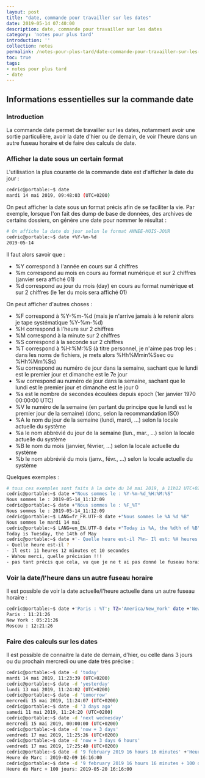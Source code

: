 ```yaml
---
layout: post
title: "date, commande pour travailler sur les dates"
date: 2019-05-14 07:40:00
description: date, commande pour travailler sur les dates
category: 'notes pour plus tard'
introduction: ''
collection: notes
permalink: /notes-pour-plus-tard/date-commande-pour-travailler-sur-les-dates/
toc: true
tags:
- notes pour plus tard
- date
---
```


## Informations essentielles sur la commande date

### Introduction
La commande date permet de travailler sur les dates, notamment avoir une sortie particulière, avoir la date d'hier ou de demain, de voir l'heure dans un autre fuseau horaire et de faire des calculs de date.


### Afficher la date sous un certain format
L'utilisation la plus courante de la commande date est d'afficher la date du jour :
``` bash
cedric@portable:~$ date
mardi 14 mai 2019, 09:48:03 (UTC+0200)
```

On peut afficher la date sous un format précis afin de se faciliter la vie. Par exemple, lorsque l'on fait des dump de base de données, des archives de certains dossiers, on génère une date pour nommer le résultat :
``` bash
# On affiche la date du jour selon le format ANNEE-MOIS-JOUR
cedric@portable:~$ date +%Y-%m-%d
2019-05-14
```

Il faut alors savoir que :
* %Y correspond à l'année en cours sur 4 chiffres
* %m correspond au mois en cours au format numérique et sur 2 chiffres (janvier sera affiché 01)
* %d correspond au jour du mois (day) en cours au format numérique et sur 2 chiffres (le 1er du mois sera affiché 01)

On peut afficher d'autres choses :
* %F correspond à %Y-%m-%d (mais je n'arrive jamais à le retenir alors je tape systématique %Y-%m-%d)
* %H correspond à l'heure sur 2 chiffres
* %M correspond à la minute sur 2 chiffres
* %S correspond à la seconde sur 2 chiffres
* %T correspond à %H:%M:%S (à titre personnel, je n'aime pas trop les : dans les noms de fichiers, je mets alors %Hh%Mmin%Ssec ou %Hh%Mm%Ss)
* %u correspond au numéro de jour dans la semaine, sachant que le lundi est le premier jour et dimanche est le 7e jour
* %w correspond au numéro de jour dans la semaine, sachant que le lundi est le premier jour et dimanche est le jour 0
* %s est le nombre de secondes écoulées depuis epoch (1er janvier 1970 00:00:00 UTC)
* %V le numéro de la semaine (en partant du principe que le lundi est le premier jour de la semaine) (donc, selon la recommandation ISO)
* %A le nom du jour de la semaine (lundi, mardi, ...) selon la locale actuelle du système
* %a le nom abbrévié du jour de la semaine (lun., mar., ...) selon la locale actuelle du système
* %B le nom du mois (janvier, février, ...) selon la locale actuelle du système
* %b le nom abbrévié du mois (janv., févr., ...) selon la locale actuelle du système

Quelques exemples :
``` bash
# tous ces exemples sont faits à la date du 14 mai 2019, à 11h12 UTC+0200
cedric@portable:~$ date +"Nous sommes le : %Y-%m-%d_%H:%M:%S"
Nous sommes le : 2019-05-14_11:12:09
cedric@portable:~$ date +"Nous sommes le : %F_%T"
Nous sommes le : 2019-05-14_11:12:09
cedric@portable:~$ LANG=fr_FR.UTF-8 date +"Nous sommes le %A %d %B"
Nous sommes le mardi 14 mai
cedric@portable:~$ LANG=en_EN.UTF-8 date +"Today is %A, the %dth of %B"
Today is Tuesday, the 14th of May
cedric@portable:~$ date +'- Quelle heure est-il ?%n- Il est: %H heures %M minutes et %S secondes%n- Wahou merci, quelle précision !!!%n- pas tant précis que cela, vu que je ne t ai pas donné le fuseau horaire : %Z'
- Quelle heure est-il ?
- Il est: 11 heures 12 minutes et 10 secondes
- Wahou merci, quelle précision !!!
- pas tant précis que cela, vu que je ne t ai pas donné le fuseau horaire : CEST
```


### Voir la date/l'heure dans un autre fuseau horaire
Il est possible de voir la date actuelle/l'heure actuelle dans un autre fuseau horaire :
``` bash
cedric@portable:~$ date +'Paris : %T'; TZ='America/New_York' date +'New York : %T'; TZ='Europe/Moscow' date +'Moscou : %T'
Paris : 11:21:26
New York : 05:21:26
Moscou : 12:21:26
```

### Faire des calculs sur les dates
Il est possible de connaitre la date de demain, d'hier, ou celle dans 3 jours ou du prochain mercredi ou une date très précise :
``` bash
cedric@portable:~$ date -d 'today'
mardi 14 mai 2019, 11:23:39 (UTC+0200)
cedric@portable:~$ date -d 'yesterday'
lundi 13 mai 2019, 11:24:02 (UTC+0200)
cedric@portable:~$ date -d 'tomorrow'
mercredi 15 mai 2019, 11:24:07 (UTC+0200)
cedric@portable:~$ date -d '3 days ago'
samedi 11 mai 2019, 11:24:20 (UTC+0200)
cedric@portable:~$ date -d 'next wednesday'
mercredi 15 mai 2019, 00:00:00 (UTC+0200)
cedric@portable:~$ date -d 'now + 3 days'
vendredi 17 mai 2019, 11:25:26 (UTC+0200)
cedric@portable:~$ date -d 'now + 3 days 6 hours'
vendredi 17 mai 2019, 17:25:40 (UTC+0200)
cedric@portable:~$ date -d '9 february 2019 16 hours 16 minutes' +'Heure de Marc : %F %T'
Heure de Marc : 2019-02-09 16:16:00
cedric@portable:~$ date -d '9 february 2019 16 hours 16 minutes + 100 days' +'Heure de Marc + 100 jours: %F %T'
Heure de Marc + 100 jours: 2019-05-20 16:16:00
```
